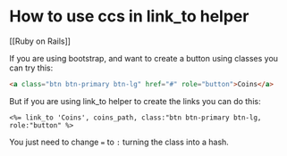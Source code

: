 # How to use ccs in link_to helper
[[Ruby on Rails]]

If you are using bootstrap, and want to create a button using classes you can try this:

```html
<a class="btn btn-primary btn-lg" href="#" role="button">Coins</a>
```

But if you are using link_to helper to create the links you can do this:

```erb 
<%= link_to 'Coins', coins_path, class:"btn btn-primary btn-lg, role:"button" %>  
```

You just need to change `=` to `:` turning the class into a hash.